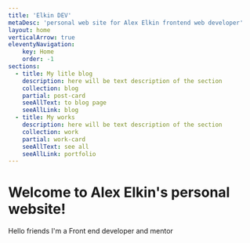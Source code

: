 ```yaml
---
title: 'Elkin DEV'
metaDesc: 'personal web site for Alex Elkin frontend web developer'
layout: home
verticalArrow: true
eleventyNavigation:
    key: Home
    order: -1
sections:
  - title: My litle blog
    description: here will be text description of the section
    collection: blog
    partial: post-card
    seeAllText: to blog page
    seeAllLink: blog
  - title: My works
    description: here will be text description of the section
    collection: work
    partial: work-card
    seeAllText: see all
    seeAllLink: portfolio
---
```


# Welcome to Alex Elkin's personal website!
Hello friends I'm a Front end developer and mentor

